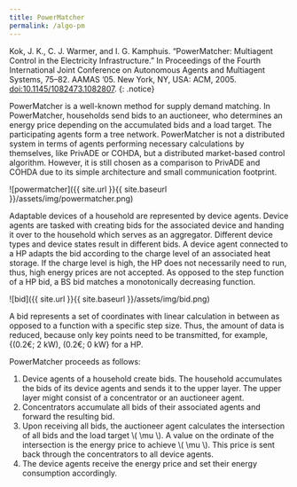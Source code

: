 ```yaml
---
title: PowerMatcher
permalink: /algo-pm
---
```


Kok, J. K., C. J. Warmer, and I. G. Kamphuis. “PowerMatcher: Multiagent Control in the Electricity Infrastructure.” In Proceedings of the Fourth International Joint Conference on Autonomous Agents and Multiagent Systems, 75–82. AAMAS ’05. New York, NY, USA: ACM, 2005. [doi:10.1145/1082473.1082807](doi:10.1145/1082473.1082807).
{: .notice}

PowerMatcher is a well-known method for supply demand matching. In PowerMatcher, households send bids to an auctioneer, who determines an energy price depending on the accumulated bids and a load target. The participating agents form a tree network. PowerMatcher is not a distributed system in terms of agents performing necessary calculations by themselves, like PrivADE or COHDA, but a distributed market-based control algorithm. However, it is still chosen as a comparison to PrivADE and COHDA due to its simple architecture and small communication footprint.

![powermatcher]({{ site.url }}{{ site.baseurl }}/assets/img/powermatcher.png)

Adaptable devices of a household are represented by device agents. Device agents are tasked with creating bids for the associated device and handing it over to the household which serves as an aggregator. Different device types and device states result in different bids. A device agent connected to a HP adapts the bid according to the charge level of an associated heat storage. If the charge level is high, the HP does not necessarily need to run, thus, high energy prices are not accepted. As opposed to the step function of a HP bid, a BS bid matches a monotonically decreasing function.

![bid]({{ site.url }}{{ site.baseurl }}/assets/img/bid.png)

A bid represents a set of coordinates with linear calculation in between as opposed to a function with a specific step size. Thus, the amount of data is reduced, because only key points need to be transmitted, for example, \{(0.2€; 2 kW), (0.2€; 0 kW\} for a HP.

PowerMatcher proceeds as follows:

1. Device agents of a household create bids. The household accumulates the bids of its device agents and sends it to the upper layer. The upper layer might consist of a concentrator or an auctioneer agent.
2. Concentrators accumulate all bids of their associated agents and forward the resulting bid.
3. Upon receiving all bids, the auctioneer agent calculates the intersection of all bids and the load target \\( \mu \\). A value on the ordinate of the intersection is the energy price to achieve \\( \mu \\). This price is sent back through the concentrators to all device agents.
4. The device agents receive the energy price and set their energy consumption accordingly.
